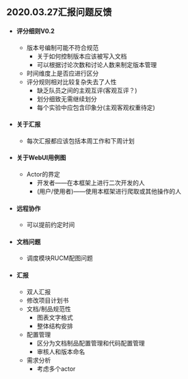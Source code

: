 ## 2020.03.27汇报问题反馈

- #### 评分细则V0.2

  - 版本号编制可能不符合规范
    - 关于如何控制版本应该被写入文档
    - 可以根据讨论次数和讨论人数来制定版本管理
  - 时间维度上是否应进行区分
  - 评分规则相对比较复杂失去了人性
    - 缺乏队员之间的主观互评(客观互评？)
    - 划分细致无需继续划分
    - 每个实验中应包含印象分(主观客观权重待定)

- #### 关于汇报

  - 每次汇报都应该包括本周工作和下周计划

- #### 关于WebUI用例图

  - Actor的界定
    - 开发者——在本框架上进行二次开发的人
    - (用户/使用者)——使用本框架进行爬取或其他操作的人

- #### 远程协作

  - 可以提前约定时间

- #### 文档问题

  - 调度模块RUCM配图问题

- #### 汇报

  - 双人汇报
  - 修改项目计划书
  - 文档/制品规范性
    - 图表文字格式
    - 整体结构安排
  - 配置管理
    - 区分为文档制品配置管理和代码配置管理
    - 审核人和版本命名
  - 需求分析
    - 考虑多个actor

